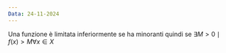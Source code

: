 ```yaml
---
Data: 24-11-2024
---
```

Una funzione è limitata inferiormente se ha minoranti quindi se $\exists M>0\mid f(x)>M \forall x\in X$
